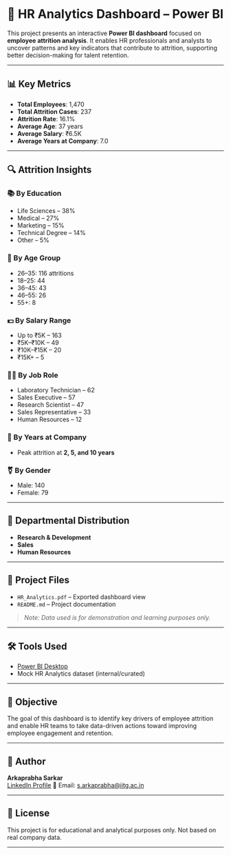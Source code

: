 # 👥 HR Analytics Dashboard – Power BI

This project presents an interactive **Power BI dashboard** focused on **employee attrition analysis**. It enables HR professionals and analysts to uncover patterns and key indicators that contribute to attrition, supporting better decision-making for talent retention.

---

## 📊 Key Metrics

- **Total Employees**: 1,470  
- **Total Attrition Cases**: 237  
- **Attrition Rate**: 16.1%  
- **Average Age**: 37 years  
- **Average Salary**: ₹6.5K  
- **Average Years at Company**: 7.0  

---

## 🔍 Attrition Insights

### 📚 By Education
- Life Sciences – 38%
- Medical – 27%
- Marketing – 15%
- Technical Degree – 14%
- Other – 5%

### 👶 By Age Group
- 26–35: 116 attritions
- 18–25: 44
- 36–45: 43
- 46–55: 26
- 55+: 8

### 💵 By Salary Range
- Up to ₹5K – 163
- ₹5K–₹10K – 49
- ₹10K–₹15K – 20
- ₹15K+ – 5

### 🧑‍💼 By Job Role
- Laboratory Technician – 62
- Sales Executive – 57
- Research Scientist – 47
- Sales Representative – 33
- Human Resources – 12

### 🧓 By Years at Company
- Peak attrition at **2, 5, and 10 years**

### ⚧ By Gender
- Male: 140  
- Female: 79

---

## 🧭 Departmental Distribution

- **Research & Development**
- **Sales**
- **Human Resources**

---

## 📁 Project Files

- `HR_Analytics.pdf` – Exported dashboard view  
- `README.md` – Project documentation  

> *Note: Data used is for demonstration and learning purposes only.*

---

## 🛠 Tools Used

- [Power BI Desktop](https://powerbi.microsoft.com/)
- Mock HR Analytics dataset (internal/curated)

---

## 🎯 Objective

The goal of this dashboard is to identify key drivers of employee attrition and enable HR teams to take data-driven actions toward improving employee engagement and retention.

---

## 👤 Author

**Arkaprabha Sarkar**  
[LinkedIn Profile](https://www.linkedin.com/in/arkaprabha-sarkar-5b6302287)
📧 Email: s.arkaprabha@iitg.ac.in 

---

## 📄 License

This project is for educational and analytical purposes only. Not based on real company data.

---
